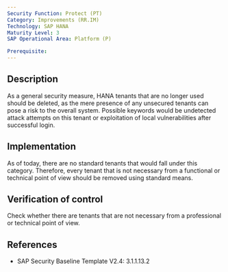 ```yaml
---
Security Function: Protect (PT)
Category: Improvements (RR.IM)
Technology: SAP HANA
Maturity Level: 3
SAP Operational Area: Platform (P)

Prerequisite:
---
```


## Description

As a general security measure, HANA tenants that are no longer used should be deleted, as the mere presence of any unsecured tenants can pose a risk to the overall system. Possible keywords would be undetected attack attempts on this tenant or exploitation of local vulnerabilities after successful login.


## Implementation

As of today, there are no standard tenants that would fall under this category. Therefore, every tenant that is not necessary from a functional or technical point of view should be removed using standard means.

## Verification of control

Check whether there are tenants that are not necessary from a professional or technical point of view.


## References
* SAP Security Baseline Template V2.4: 3.1.1.13.2
